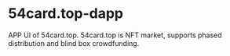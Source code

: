 # 54card.top-dapp
APP UI of 54card.top. 54card.top is NFT market,  supports phased distribution and blind box crowdfunding.
